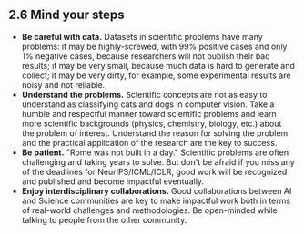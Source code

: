 ## 2.6 Mind your steps
- **Be careful with data.** Datasets in scientific problems have many problems: it may be highly-screwed, with 99\% positive cases and only 1\% negative cases, because researchers will not publish their bad results; it may be very small, because much data is hard to generate and collect; it may be very dirty, for example, some experimental results are noisy and not reliable.
- **Understand the problems.** Scientific concepts are not as easy to understand as classifying cats and dogs in computer vision. Take a humble and respectful manner toward scientific problems and learn more scientific backgrounds (physics, chemistry, biology, etc.) about the problem of interest. Understand the reason for solving the problem and the practical application of the research are the key to success.
- **Be patient.** "Rome was not built in a day." Scientific problems are often challenging and taking years to solve. But don't be afraid if you miss any of the deadlines for NeurIPS/ICML/ICLR, good work will be recognized and published and become impactful eventually.
- **Enjoy interdisciplinary collaborations.** Good collaborations between AI and Science communities are key to make impactful work both in terms of real-world challenges and methodologies. Be open-minded while talking to people from the other community.
